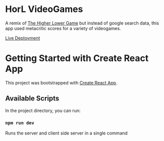 # HorL VideoGames

A remix of [The Higher Lower Game](http://www.higherlowergame.com/) but instead of google search data, this app used metacritic scores for a variety of videogames.

[Live Deployment](my-app-bg2ez.ondigitalocean.app)

# Getting Started with Create React App

This project was bootstrapped with [Create React App](https://github.com/facebook/create-react-app).

## Available Scripts

In the project directory, you can run:

### `npm run dev`

Runs the server and client side server in a single command

